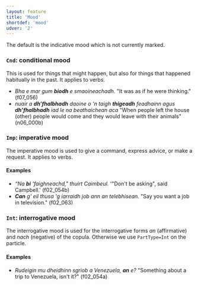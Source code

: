 ```yaml
---
layout: feature
title: 'Mood'
shortdef: 'mood'
udver: '2'
---
```


The default is the indicative mood which is not currently marked.

### <a name="Cnd">`Cnd`</a>: conditional mood

This is used for things that might happen, but also for things that happened habitually in the past.
It applies to verbs.

* _Bha e mar gum <b>biodh</b> e smaoineachadh._ "It was as if he were thinking." (f07\_056)
* _nuair a <b>dh’fhalbhadh</b> daoine o 'n taigh <b>thigeadh</b> feadhainn agus <b>dh’fhalbhadh</b> iad le na beathaichean aca_ "When people left the house (other) people would come and they would leave with their animals" (n06\_000b)

### <a name="Imp">`Imp`</a>: imperative mood

The imperative mood is used to give a command, express advice, or make a request.
It applies to verbs.

#### Examples

* _“Na <b>bi</b> 'faighneachd," thuirt Caimbeul._ '"Don't be asking", said Campbell.' (f02\_054b)
* _<b>Can</b> g' eil thusa 'g iarraidh job ann an telebhisean._ "Say you want a job in television." (f02\_063)

### <a name="Int">`Int`</a>: interrogative mood

The interrogative mood is used for the interrogative forms _an_ (affirmative) and _nach_ (negative) of the copula.
Otherwise we use `PartType=Int` on the particle.

#### Examples

* _Rudeigin mu dheidhinn sgrìob a Venezuela, <b>an</b> e?_ "Something about a trip to Venezuela, isn't it?" (f02\_054a)